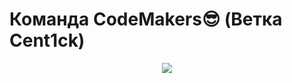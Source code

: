 # Команда CodeMakers😎 (Ветка Cent1ck)
<p align="center"><img src='https://github-production-user-asset-6210df.s3.amazonaws.com/80254143/290785599-184419ba-8853-4364-87de-95120c7a7ea1.gif?X-Amz-Algorithm=AWS4-HMAC-SHA256&X-Amz-Credential=AKIAIWNJYAX4CSVEH53A%2F20231215%2Fus-east-1%2Fs3%2Faws4_request&X-Amz-Date=20231215T094109Z&X-Amz-Expires=300&X-Amz-Signature=e584293885fe3f3c3bbea16fe6e80df035b6c3d411f8b775dcd240ef34f3afc5&X-Amz-SignedHeaders=host&actor_id=80254143&key_id=0&repo_id=731955992'></p>

